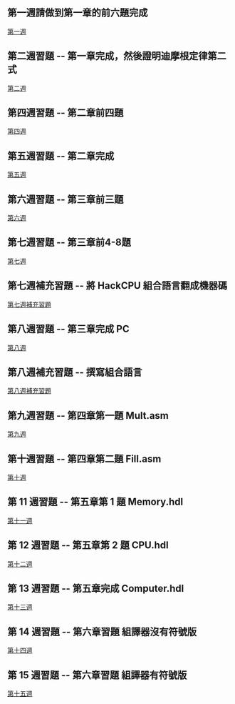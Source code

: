 ## 第一週請做到第一章的前六題完成
<a href="https://github.com/weiian000/co109a/tree/master/homework/w1">第一週</a>

## 第二週習題 -- 第一章完成，然後證明迪摩根定律第二式
<a href="https://github.com/weiian000/co109a/tree/master/homework/week2">第二週</a>

## 第四週習題 -- 第二章前四題
<a href="https://github.com/weiian000/co109a/tree/master/homework/week4">第四週</a>

## 第五週習題 -- 第二章完成
<a href="https://github.com/weiian000/co109a/tree/master/homework/week5">第五週</a>

## 第六週習題 -- 第三章前三題
<a href="https://github.com/weiian000/co109a/tree/master/homework/week6">第六週</a>

## 第七週習題 -- 第三章前4-8題
<a href="https://github.com/weiian000/co109a/tree/master/homework/week7">第七週</a>

## 第七週補充習題 -- 將 HackCPU 組合語言翻成機器碼
<a href="https://github.com/weiian000/co109a/tree/master/homework/week7%20add">第七週補充習題</a>

## 第八週習題 -- 第三章完成 PC
<a href="https://github.com/weiian000/co109a/tree/master/homework/week8">第八週</a>

## 第八週補充習題 -- 撰寫組合語言
<a href="https://github.com/weiian000/co109a/tree/master/homework/week8%20add">第八週補充習題</a>

## 第九週習題 -- 第四章第一題 Mult.asm
<a href="https://github.com/weiian000/co109a/tree/master/homework/week9%20Mult">第九週</a>

## 第十週習題 -- 第四章第二題 Fill.asm
<a href="https://github.com/weiian000/co109a/tree/master/homework/Fill%20week10">第十週</a>

## 第 11 週習題 -- 第五章第 1 題 Memory.hdl
<a href="https://github.com/weiian000/co109a/tree/master/homework/week11">第十一週</a>

## 第 12 週習題 -- 第五章第 2 題 CPU.hdl
<a href="https://github.com/weiian000/co109a/tree/master/homework/week12">第十二週</a>

## 第 13 週習題 -- 第五章完成 Computer.hdl
<a href="https://github.com/weiian000/co109a/tree/master/homework/week13">第十三週</a>

## 第 14 週習題 -- 第六章習題 組譯器沒有符號版
<a href="https://github.com/weiian000/co109a/tree/master/homework/week14">第十四週</a>

## 第 15 週習題 -- 第六章習題 組譯器有符號版
<a href="https://github.com/weiian000/co109a/tree/master/homework/week15">第十五週</a>